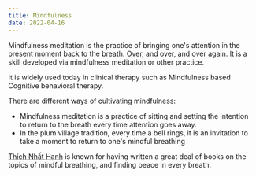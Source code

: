 ```yaml
---
title: Mindfulness
date: 2022-04-16
---
```


Mindfulness meditation is the practice of bringing one's attention in the present moment back to the breath.
Over, and over, and over again.
It is a skill developed via mindfulness meditation or other practice.


It is widely used today in clinical therapy such as Mindfulness based Cognitive behavioral therapy.

There are different ways of cultivating mindfulness:
- Mindfulness meditation is a practice of sitting and setting the intention to return to the breath every time attention goes away.
- In the plum village tradition, every time a bell rings, it is an invitation to take a moment to return to one's mindful breathing


[Thích Nhất Hạnh](o7rtp68k) is known for having written a great deal of books on the topics of mindful breathing, and finding peace in every breath.
